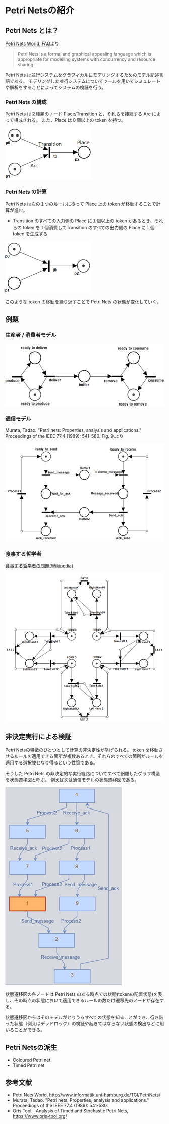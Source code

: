 # Petri Netsの紹介
## Petri Nets とは？
[Petri Nets World, FAQ](http://www.informatik.uni-hamburg.de/TGI/PetriNets/faq/)より

> Petri Nets is a formal and graphical appealing language which is appropriate for modelling systems with concurrency and resource sharing.

Petri Nets は並行システムをグラフィカルにモデリングするためのモデル記述言語である。
モデリングした並行システムについてツールを用いてシミュレートや解析をすることによってシステムの検証を行う。

### Petri Nets の構成
Petri Nets は２種類のノード Place/Transition と，それらを接続する Arc によって構成される。
また、Place は０個以上の token を持つ。

![](./img/pn0.PNG)

### Petri Nets の計算
Petri Nets は次の１つのルールに従って Place 上の token が移動することで計算が進む。

- Transition のすべての入力側の Place に１個以上の token があるとき、それらの token を１個消費してTransition のすべての出力側の Place に１個 token を生成する

![](./img/pn1.PNG)

このような token の移動を繰り返すことで Petri Nets の状態が変化していく。

## 例題
### 生産者 / 消費者モデル
![](./img/prod-cons.PNG)

### 通信モデル
Murata, Tadao. "Petri nets: Properties, analysis and applications." Proceedings of the IEEE 77.4 (1989): 541-580. Fig. 9.より

![](./img/simpl-com.PNG)

### 食事する哲学者
[食事する哲学者の問題(Wikipedia)](https://ja.wikipedia.org/wiki/%E9%A3%9F%E4%BA%8B%E3%81%99%E3%82%8B%E5%93%B2%E5%AD%A6%E8%80%85%E3%81%AE%E5%95%8F%E9%A1%8C)

![](./img/phi.PNG)

## 非決定実行による検証
Petri Netsの特徴のひとつとして計算の非決定性が挙げられる。
token を移動させるルールを適用できる箇所が複数あるとき、それらのすべての箇所がルールを適用する選択肢となり得るという性質である。

そうした Petri Nets の非決定的な実行経路についてすべて網羅したグラフ構造を状態遷移図と呼ぶ。
例えば次は通信モデルの状態遷移図である。

![](./img/statespace.PNG)

状態遷移図の各ノードは Petri Nets のある時点での状態(tokenの配置状態)を表し、その時点の状態において適用できるルールの数だけ遷移先のノードが存在する。

状態遷移図からはそのモデルがとりうるすべての状態を知ることができ、行き詰った状態（例えばデッドロック）の検証や起きてはならない状態の検出などに用いることができる。

## Petri Netsの派生
- Coloured Petri net
- Timed Petri net

## 参考文献
- Petri Nets World, http://www.informatik.uni-hamburg.de/TGI/PetriNets/
- Murata, Tadao. "Petri nets: Properties, analysis and applications." Proceedings of the IEEE 77.4 (1989): 541-580.
- Oris Tool - Analysis of Timed and Stochastic Petri Nets, https://www.oris-tool.org/

